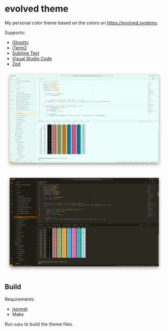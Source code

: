 # evolved theme

My personal color theme based on the colors on https://evolved.systems.

Supports:

* [Ghostty](https://ghostty.org/)
* [iTerm2](https://iterm2.com/)
* [Sublime Text](https://www.sublimetext.com/)
* [Visual Studio Code](https://code.visualstudio.com/)
* [Zed](https://zed.dev/)

![Screenshot of the light theme shown in Visual Studio Code](./screenshots/evolved-light.webp)

![Screenshot of the dark theme shown in Visual Studio Code](./screenshots/evolved-dark.webp)

## Build

Requirements:

* [jsonnet](https://jsonnet.org/)
* Make

Run `make` to build the theme files.
